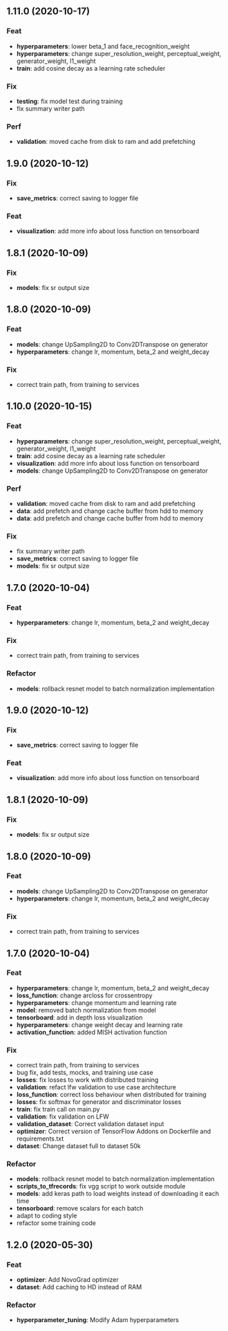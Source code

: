 ## 1.11.0 (2020-10-17)

### Feat

- **hyperparameters**: lower beta_1 and face_recognition_weight
- **hyperparameters**: change super_resolution_weight, perceptual_weight, generator_weight, l1_weight
- **train**: add cosine decay as a learning rate scheduler

### Fix

- **testing**: fix model test during training
- fix summary writer path

### Perf

- **validation**: moved cache from disk to ram and add prefetching

## 1.9.0 (2020-10-12)

### Fix

- **save_metrics**: correct saving to logger file

### Feat

- **visualization**: add more info about loss function on tensorboard

## 1.8.1 (2020-10-09)

### Fix

- **models**: fix sr output size

## 1.8.0 (2020-10-09)

### Feat

- **models**: change UpSampling2D to Conv2DTranspose on generator
- **hyperparameters**: change lr, momentum, beta_2 and weight_decay

### Fix

- correct train path, from training to services

## 1.10.0 (2020-10-15)

### Feat

- **hyperparameters**: change super_resolution_weight, perceptual_weight, generator_weight, l1_weight
- **train**: add cosine decay as a learning rate scheduler
- **visualization**: add more info about loss function on tensorboard
- **models**: change UpSampling2D to Conv2DTranspose on generator

### Perf

- **validation**: moved cache from disk to ram and add prefetching
- **data**: add prefetch and change cache buffer from hdd to memory
- **data**: add prefetch and change cache buffer from hdd to memory

### Fix

- fix summary writer path
- **save_metrics**: correct saving to logger file
- **models**: fix sr output size

## 1.7.0 (2020-10-04)

### Feat

- **hyperparameters**: change lr, momentum, beta_2 and weight_decay

### Fix

- correct train path, from training to services

### Refactor

- **models**: rollback resnet model to batch normalization implementation

## 1.9.0 (2020-10-12)

### Fix

- **save_metrics**: correct saving to logger file

### Feat

- **visualization**: add more info about loss function on tensorboard

## 1.8.1 (2020-10-09)

### Fix

- **models**: fix sr output size

## 1.8.0 (2020-10-09)

### Feat

- **models**: change UpSampling2D to Conv2DTranspose on generator
- **hyperparameters**: change lr, momentum, beta_2 and weight_decay

### Fix

- correct train path, from training to services

## 1.7.0 (2020-10-04)

### Feat

- **hyperparameters**: change lr, momentum, beta_2 and weight_decay
- **loss_function**: change arcloss for crossentropy
- **hyperparameters**: change momentum and learning rate
- **model**: removed batch normalization from model
- **tensorboard**: add in depth loss visualization
- **hyperparameters**: change weight decay and learning rate
- **activation_function**: added MISH activation function

### Fix

- correct train path, from training to services
- bug fix, add tests, mocks, and training use case
- **losses**: fix losses to work with distributed training
- **validation**: refact lfw validation to use case architecture
- **loss_function**: correct loss behaviour when distributed for training
- **losses**: fix softmax for generator and discriminator losses
- **train**: fix train call on main.py
- **validation**: fix validation on LFW
- **validation_dataset**: Correct validation dataset input
- **optimizer**: Correct version of TensorFlow Addons on Dockerfile and requirements.txt
- **dataset**: Change dataset full to dataset 50k

### Refactor

- **models**: rollback resnet model to batch normalization implementation
- **scripts_to_tfrecords**: fix vgg script to work outside module
- **models**: add keras path to load weights instead of downloading it each time
- **tensorboard**: remove scalars for each batch
- adapt to coding style
- refactor some training code

## 1.2.0 (2020-05-30)

### Feat

- **optimizer**: Add NovoGrad optimizer
- **dataset**: Add caching to HD instead of RAM

### Refactor

- **hyperparameter_tuning**: Modify Adam hyperparameters
